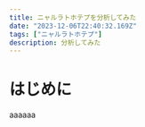 ```yaml
---
title: ニャルラトホテプを分析してみた
date: "2023-12-06T22:40:32.169Z"
tags: ["ニャルラトホテプ"]
description: 分析してみた
---
```

# はじめに
aaaaaa